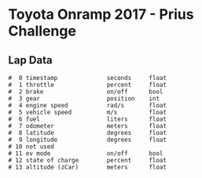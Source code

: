 # Toyota Onramp 2017 - Prius Challenge

## Lap Data

	#  0 timestamp				seconds		float
	#  1 throttle				percent		float
	#  2 brake					on/off		bool
	#  3 gear					position	int
	#  4 engine speed			rad/s		float
	#  5 vehicle speed			m/s			float
	#  6 fuel					liters		float
	#  7 odometer				meters		float
	#  8 latitude				degrees		float
	#  9 longitude				degrees		float
	# 10 not used
	# 11 ev mode				on/off		bool
	# 12 state of charge		percent		float
	# 13 altitude (zCar)		meters		float
